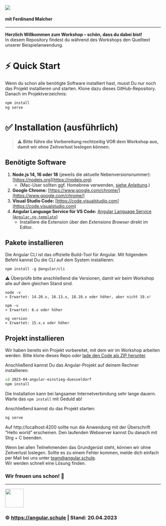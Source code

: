 <img src="http://assets.angular.schule/header-intensivworkshop.png">

#### **mit Ferdinand Malcher**

<hr>

**Herzlich Willkommen zum Workshop – schön, dass du dabei bist!**  
In diesem Repository findest du während des Workshops den Quelltext unserer Beispielanwendung.

# ⚡️ Quick Start

Wenn du schon alle benötigte Software installiert hast, musst Du nur noch das Projekt installieren und starten.
Klone dazu dieses GitHub-Repository. Danach im Projektverzeichnis:

```bash
npm install
ng serve
```



# ✅ Installation (ausführlich)

> ⚠️ **Bitte führe die Vorbereitung rechtzeitig VOR dem Workshop aus, damit wir ohne Zeitverlust loslegen können.**


## Benötigte Software

1. **Node.js 14, 16 oder 18** (jeweils die aktuelle Nebenversionsnummer): [https://nodejs.org](https://nodejs.org)
   + (Mac-User sollten ggf. Homebrew verwenden, [siehe Anleitung](https://presentations.angular.schule/HOMEBREW_NODE).)
2. **Google Chrome:** [https://www.google.com/chrome/](https://www.google.com/chrome/)
3. **Visual Studio Code:** [https://code.visualstudio.com](https://code.visualstudio.com)
4. **Angular Language Service für VS Code:** [Angular Language Service (`Angular.ng-template`)](https://marketplace.visualstudio.com/items?itemName=Angular.ng-template)
    - Installiere die Extension über den *Extensions Browser* direkt im Editor.


## Pakete installieren

Die Angular CLI ist das offizielle Build-Tool für Angular. Mit folgendem Befehl kannst Du die CLI auf dem System installieren:

```
npm install -g @angular/cli
```

⚠️ Überprüfe bitte anschließend die Versionen, damit wir beim Workshop alle auf dem gleichen Stand sind.

```
node -v
> Erwartet: 14.20.x, 16.13.x, 18.10.x oder höher, aber nicht 19.x!

npm -v
> Erwartet: 6.x oder höher

ng version
> Erwartet: 15.x.x oder höher
```


## Projekt installieren

Wir haben bereits ein Projekt vorbereitet, mit dem wir im Workshop arbeiten werden.
Bitte klone dieses Repo *oder* [lade den Code als ZIP herunter](https://github.com/angular-schule/2023-04-angular-einstieg-duesseldorf/archive/refs/heads/main.zip).

Anschließend kannst Du das Angular-Projekt auf deinem Rechner installieren:

```bash
cd 2023-04-angular-einstieg-duesseldorf
npm install
```

Die Installation kann bei langsamer Internetverbindung sehr lange dauern.
Warte das `npm install` mit Geduld ab!

Anschließend kannst du das Projekt starten:

```bash
ng serve
```

Auf http://localhost:4200 sollte nun die Anwendung mit der Überschrift "Hello world" erscheinen.
Den laufenden Webserver kannst Du danach mit Strg + C beenden.

Wenn bei allen Teilnehmenden das Grundgerüst steht, können wir ohne Zeitverlust loslegen.
Sollte es zu einem Fehler kommen, melde dich einfach per Mail bei uns unter [team@angular.schule](mailto:team@angular.schule).  
Wir werden schnell eine Lösung finden.



### Wir freuen uns schon! 🙂

<hr>

<img src="http://assets.angular.schule/logo-angular-schule.png" height="60">

### &copy; https://angular.schule | Stand: 20.04.2023



